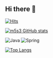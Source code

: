 ## Hi there 👋

[![Hits](https://hits.seeyoufarm.com/api/count/incr/badge.svg?url=https%3A%2F%2Fgithub.com%2Fm5s3%2Fhit-counter&count_bg=%2379C83D&title_bg=%23555555&icon=&icon_color=%23E7E7E7&title=hits&edge_flat=false)](https://hits.seeyoufarm.com)

[![m5s3 GitHub stats](https://github-readme-stats.vercel.app/api?username=m5s3&hide=contribs,prs&count_private=true&show_icons=true&theme=graywhite)](https://github.com/anuraghazra/github-readme-stats)


<img alt="Java" src ="https://img.shields.io/badge/Java-007396.svg?&style=for-the-badge&logo=Java&logoColor=white"/> <img alt="Spring" src ="https://img.shields.io/badge/Spring-007396.svg?&style=for-the-badge&logo=Java&logoColor=white"/>

[![Top Langs](https://github-readme-stats.vercel.app/api/top-langs/?username=m5s3&layout=compact&hide=HTML,JavaScript,CSS,Procfile)](https://github.com/anuraghazra/github-readme-stats)

<!--
**m5s3/m5s3** is a ✨ _special_ ✨ repository because its `README.md` (this file) appears on your GitHub profile.

Here are some ideas to get you started:

- 🔭 I’m currently working on ...
- 🌱 I’m currently learning ...
- 👯 I’m looking to collaborate on ...
- 🤔 I’m looking for help with ...
- 💬 Ask me about ...
- 📫 How to reach me: ...
- 😄 Pronouns: ...
- ⚡ Fun fact: ...
-->
